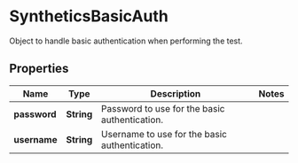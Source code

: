 

# SyntheticsBasicAuth

Object to handle basic authentication when performing the test.
## Properties

Name | Type | Description | Notes
------------ | ------------- | ------------- | -------------
**password** | **String** | Password to use for the basic authentication. | 
**username** | **String** | Username to use for the basic authentication. | 



